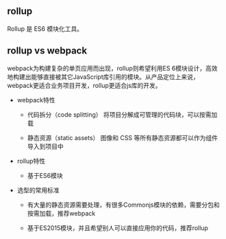 ## rollup

  Rollup 是 ES6 模块化工具。

## rollup vs webpack

  webpack为构建复杂的单页应用而出现，rollup则希望利用ES 6模块设计，高效地构建出能够直接被其它JavaScript库引用的模块。从产品定位上来说，webpack更适合业务项目开发，rollup更适合js库的开发。

* webpack特性

  - 代码拆分（code splitting） 将项目分解成可管理的代码块，可以按需加载

  - 静态资源（static assets） 图像和 CSS 等所有静态资源都可以作为组件导入到项目中

* rollup特性

  - 基于ES6模块

* 选型的常用标准

  - 有大量的静态资源需要处理，有很多Commonjs模块的依赖，需要分包和按需加载，推荐webpack
  
  - 基于ES2015模块，并且希望别人可以直接应用你的代码，推荐rollup